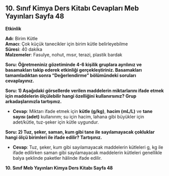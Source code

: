 ## 10. Sınıf Kimya Ders Kitabı Cevapları Meb Yayınları Sayfa 48

**Etkinlik**

**Adı**: Birim Kütle  
 **Amacı**: Çok küçük tanecikler için birim kütle belirleyebilme  
 **Süresi**: 40 dakika  
 **Malzemeler**: Fasulye, nohut, mısır, terazi, plastik bardak

**Soru: Öğretmeniniz gözetiminde 4-6 kişilik gruplara ayrılınız ve basamakları takip ederek etkinliği gerçekleştiriniz. Basamakları tamamladıktan sonra “Değerlendirme” bölümündeki soruları cevaplayınız.**

**Soru: 1) Aşağıdaki görsellerde verilen maddelerin miktarlarını ifade etmek için maddelerin ölçülebilir hangi özelliğini kullanırsınız? Grup arkadaşlarınızla tartışınız.**

* **Cevap**: Miktarı ifade etmek için **kütle (g/kg)**, **hacim (mL/L)** ve **tane sayısı (adet)** kullanırım; su için hacim, lahana gibi büyükler için adet/kütle, tuz-şeker için kütle uygundur.

**Soru: 2) Tuz, şeker, saman, kum gibi tane ile sayılamayacak çokluklar hangi ölçü birimleri ile ifade edilir? Tartışınız.**

* **Cevap**: Tuz, şeker, kum gibi sayılamayacak maddelerin kütleleri g, kg ile ifade edilirken saman gibi sayılamayacak maddelerin kütleleri genellikle balya şeklinde paketler hâlinde ifade edilir.

**10. Sınıf Meb Yayınları Kimya Ders Kitabı Sayfa 48**